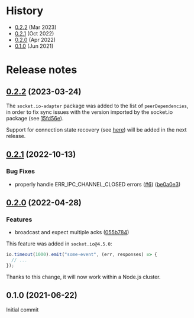 # History

- [0.2.2](#022-2023-03-24) (Mar 2023)
- [0.2.1](#021-2022-10-13) (Oct 2022)
- [0.2.0](#020-2022-04-28) (Apr 2022)
- [0.1.0](#010-2021-06-22) (Jun 2021)



# Release notes

## [0.2.2](https://github.com/socketio/socket.io-cluster-adapter/compare/0.2.1...0.2.2) (2023-03-24)

The `socket.io-adapter` package was added to the list of `peerDependencies`, in order to fix sync issues with the version imported by the socket.io package (see [15fd56e](https://github.com/socketio/socket.io-cluster-adapter/commit/15fd56e78d52aa65c5fbf412dec57ab4bdaee7cc)).

Support for connection state recovery (see [here](https://github.com/socketio/socket.io/releases/4.6.0)) will be added in the next release.



## [0.2.1](https://github.com/socketio/socket.io-cluster-adapter/compare/0.2.0...0.2.1) (2022-10-13)


### Bug Fixes

* properly handle ERR_IPC_CHANNEL_CLOSED errors ([#6](https://github.com/socketio/socket.io-cluster-adapter/issues/6)) ([be0a0e3](https://github.com/socketio/socket.io-cluster-adapter/commit/be0a0e3217bd7100d569e5624194612bcc8b96ff))



## [0.2.0](https://github.com/socketio/socket.io-cluster-adapter/compare/0.1.0...0.2.0) (2022-04-28)


### Features

* broadcast and expect multiple acks ([055b784](https://github.com/socketio/socket.io-cluster-adapter/commit/055b7840d8cf88173d8299041ef3fafa9791c97a))

This feature was added in `socket.io@4.5.0`:

```js
io.timeout(1000).emit("some-event", (err, responses) => {
  // ...
});
```

Thanks to this change, it will now work within a Node.js cluster.



## 0.1.0 (2021-06-22)

Initial commit

